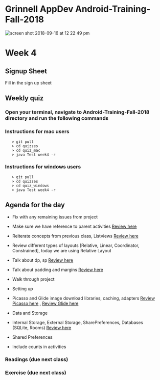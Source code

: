 # Grinnell AppDev Android-Training-Fall-2018

![screen shot 2018-09-16 at 12 22 49 pm](https://user-images.githubusercontent.com/20831683/45599089-48662500-b9ab-11e8-927a-c8d5f31b88f2.png)

# Week 4

## Signup Sheet
Fill in the sign up sheet

## Weekly quiz 

### Open your terminal, navigate to Android-Training-Fall-2018 directory and run the following commands

### Instructions for mac users

```
   > git pull
   > cd quizzes
   > cd quiz_mac
   > java Test week4 -r
   ```


### Instructions for windows users
```
   > git pull
   > cd quizzes
   > cd quiz_windows
   > java Test week4 -r
   ```

## Agenda for the day
- Fix with any remaining issues from project
- Make sure we have reference to parent activities [Review here](https://developer.android.com/training/implementing-navigation/ancestral)
- Reiterate concepts from previous class, Listviews [Review here](https://www.tutorialspoint.com/android/android_list_view.htm)
- Review different types of layouts [Relative, Linear, Coordinator, Constrained], today we are using Relative Layout
- Talk about dp, sp [Review here](https://material.io/design/layout/understanding-layout.html#)
- Talk about padding and margins [Review here](http://www.singhajit.com/android-padding-vs-margin/)

- Walk through project
- Setting up  
- Picasso and Glide image download libraries, caching, adapters [Review Picasso here](http://square.github.io/picasso/) , [Review Glide here](https://github.com/bumptech/glide)

- Data and Storage
- Internal Storage, External Storage, SharePreferences, Databases (SQLite, Rooms) [Review here](https://developer.android.com/guide/topics/data/data-storage)
- Shared Preferences
- Include counts in activities

### Readings (due next class)

### Exercise (due next class)

